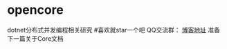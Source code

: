 # opencore
dotnet分布式并发编程相关研究
#喜欢就star一个吧
QQ交流群：
[博客地址](http://blog.csdn.net/u013063880)
准备下一篇关于Core文档

